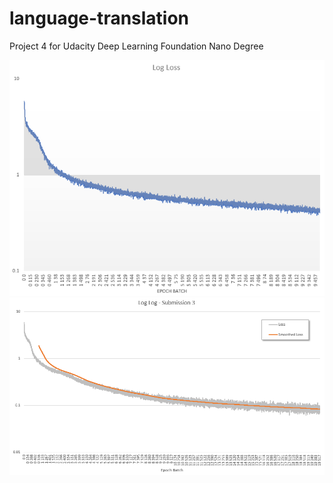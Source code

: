 # language-translation
Project 4 for Udacity Deep Learning Foundation Nano Degree

<img src="https://raw.githubusercontent.com/jg1141/language-translation/master/Capture.PNG">

<img src="https://raw.githubusercontent.com/jg1141/language-translation/master/Capture3.PNG">